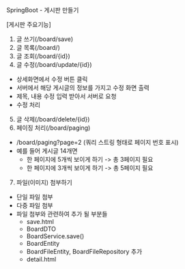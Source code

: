 SpringBoot - 게시판 만들기

[게시판 주요기능]

1. 글 쓰기(/board/save)
2. 글 목록(/board/)
3. 글 조회(/board/{id})
4. 글 수정(/board/update/{id})
  - 상세화면에서 수정 버튼 클릭
  - 서버에서 해당 게시글의 정보를 가지고 수정 화면 출력
  - 제목, 내용 수정 입력 받아서 서버로 요청
  - 수정 처리
5. 글 삭제(/board/delete/{id})
6. 페이징 처리(/board/paging)
 - /board/paging?page=2 (쿼리 스트링 형태로 페이지 번호 표시)
 - 예를 들어 게시글 14개면
   - 한 페이지에 5개씩 보이게 하기 -> 총 3페이지 필요
   - 한 페이지에 3개씩 보이게 하기 -> 총 5페이지 필요
 7. 파일(이미지) 첨부하기
 - 단일 파일 첨부
 - 다중 파일 첨부
 - 파일 첨부와 관련하여 추가 될 부분들
   - save.html
   - BoardDTO
   - BoardService.save()
   - BoardEntity
   - BoardFileEntity, BoardFileRepository 추가
   - detail.html
